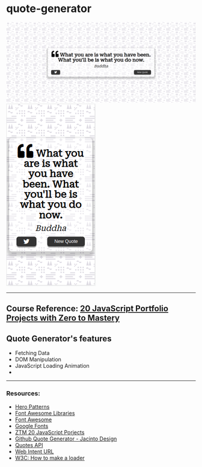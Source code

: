 # quote-generator

<img src="quote-generator.png" alt="A screenshot of the quote generator">
<img src="quote-generator-responsive.png" alt="A screenshot of the responsive quote generator">

---

## Course Reference: <a href="https://academy.zerotomastery.io/p/javascript-projects" target="_blank" title="ZTM Website"> 20 JavaScript Portfolio Projects with Zero to Mastery</a>

## Quote Generator's features
- Fetching Data 
- DOM Manipulation 
- JavaScript Loading Animation
- 

---

### Resources:
- <a href="https://heropatterns.com/" target="_blank">Hero Patterns</a>
- <a href="https://cdnjs.com/libraries/font-awesome" target="_blank">Font Awesome Libraries</a>
- <a href="https://fontawesome.com/" target="_blank">Font Awesome</a>
- <a href="https://fonts.google.com/" target="_blank">Google Fonts</a>
- <a href="https://academy.zerotomastery.io/p/javascript-projects" target="_blank">ZTM 20 JavaScript Porjects</a>
- <a href="https://github.com/JacintoDesign/quote-generator" target="_blank">Github Quote Generator - Jacinto Design</a>
- <a href="https://type.fit/api/quotes" target="_blank">Quotes API</a>
- <a href="https://twitter.com/intent/tweet" target="_blank">Web Intent URL</a>
- <a href="https://www.w3schools.com/howto/howto_css_loader.asp" target="_blank">W3C: How to make a loader</a>